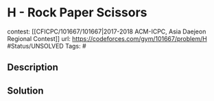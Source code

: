 # H - Rock Paper Scissors

contest: [[CFICPC/101667/101667|2017-2018 ACM-ICPC, Asia Daejeon Regional Contest]]
url: https://codeforces.com/gym/101667/problem/H
#Status/UNSOLVED
Tags: #

## Description

## Solution

